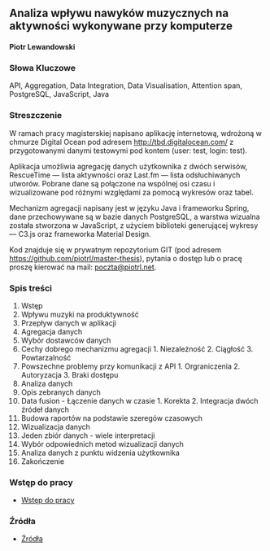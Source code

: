 ## Analiza wpływu nawyków muzycznych na aktywności wykonywane przy komputerze

#### Piotr Lewandowski

### Słowa Kluczowe
API, Aggregation, Data Integration, Data Visualisation, Attention span, PostgreSQL, JavaScript, Java

### Streszczenie
W ramach pracy magisterskiej napisano aplikację internetową, wdrożoną w chmurze Digital Ocean pod adresem http://tbd.digitalocean.com/ z przygotowanymi danymi testowymi pod kontem (user: test, login: test). 

Aplikacja umożliwia agregację danych użytkownika z dwóch serwisów, RescueTime — lista aktywności oraz Last.fm — lista odsłuchiwanych utworów. Pobrane dane są połączone na wspólnej osi czasu i wizualizowane pod różnymi względami za pomocą wykresów oraz tabel.  

Mechanizm agregacji napisany jest w języku Java i frameworku Spring, dane przechowywane są w bazie danych PostgreSQL, a warstwa wizualna została stworzona w JavaScript, z użyciem biblioteki generującej wykresy — C3.js oraz frameworka Material Design.

Kod znajduje się w prywatnym repozytorium GIT (pod adresem https://github.com/piotrl/master-thesis), pytania o dostęp lub o pracę proszę kierować na mail: poczta@piotrl.net. 

### Spis treści
1. Wstęp
  1. Wpływu muzyki na produktywność
  2. Przepływ danych w aplikacji
2. Agregacja danych
  1. Wybór dostawców danych
  2. Cechy dobrego mechanizmu agregacji
    1. Niezależność
    2. Ciągłość
    3. Powtarzalność
  3. Powszechne problemy przy komunikacji z API
    1. Orgraniczenia
    2. Autoryzacja
    3. Braki dostępu    
3. Analiza danych
  1. Opis zebranych danych
  2. Data fusion - Łączenie danych w czasie
    1. Korekta
    2. Integracja dwóch źródeł danych
  2. Budowa raportów na podstawie szeregów czasowych
4. Wizualizacja danych
  1. Jeden zbiór danych - wiele interpretacji
  2. Wybór odpowiednich metod wizualizacji danych
  3. Analiza danych z punktu widzenia użytkownika
5. Zakończenie

### Wstęp do pracy
- [Wstęp do pracy](docs/01_PREFACE.md)

### Źródła
- [Źródła](docs/00_RESOURCES.md)
